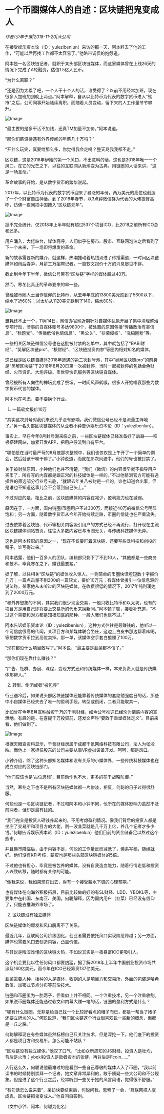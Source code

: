 # 一个币圈媒体人的自述：区块链把鬼变成人

*作者/少年于谦|2018-11-20|大公司*

在接受娱乐资本论（ID：yulezibenlun）采访的那一天，阿本辞去了他的工作，“可能以后再找工作都不太容易了。”他略带调侃的抱怨道。

阿本是一名区块链记者，就职于某头部区块链媒体，而这家媒体曾在上线26天的情况下完成了A轮融资，估值1.5亿人民币。

“为什么离职？”

“还是因为太累了吧，一个人干十个人的活，谁受得了？以前不用经常加班，现在很多人加班加到晚上两点。”阿本解释，自从以比特币为代表的数字货币进入“熊市”之后，公司同事开始陆续离职。而随着人员变动，留下来的人工作量节节攀升。

![Image](http://p3.pstatp.com/large/pgc-image/ea45ed181f9049bb8bf5682be100d8c9)

“最主要的是多干活不加钱，还真TM加量不加价。”阿本说道。

“那你们薪资待遇有外界传闻的年薪几十万吗？”

“开什么玩笑，真要给那么多，你觉得我会走吗？整天骂我我都不走。”

区块链，这是2018年伊始的第一个风口，不出意料的话，这也是2018年唯一一个风口。在它的光芒之下，以往的互联网从新潮变为古典。用链圈的人话来讲，“这是一场革命。”

革命故事的开始，是从数字货币的繁华说起。

2017年，以比特币为代表的数字货币迎来了暴涨的年份，两万美元的高位也创造了一个个财富自由神话。到了2018年春节，以3点钟微信群为代表的大佬振臂高呼，彷佛一夜间把中国拽入“区块链元年”。

![Image](http://p3.pstatp.com/large/pgc-image/147cd4e651004a519622f08b7995d1ba)

据不完全统计，仅2018年上半年就有超过537个项目ICO，比2018之前所有ICO总和还多。

用户涌入，大佬站台，媒体高呼，人们似乎在房市、股市、互联网泡沫之后看到了下一个未来，下一场即将爆发的革命。

新的故事需要新的媒介，就这样，热潮推动着热钱涌进了传播渠道，一时间区块链媒体如雨后春笋，月薪三万招聘记者，一篇软文报价十万的消息屡见不鲜。

截止到今年下半年，微信公号带有“区块链”字样的媒体超过40万。

然而，寒冬比真正的革命要来的早一些。

曾经被币圈人士当作信仰的比特币，从去年年底的13800美元跌到了5600以下，缩水了近60%；以太坊从1120美元跌到了140，缩水80%。

![Image](http://p99.pstatp.com/large/pgc-image/299d1a330dee4027b68d104fb6337a7b)

噩耗还不止一个，11月14日，网信办官网近期针对自媒体乱象开展了集中清理整治专项行动，涉事的自媒体账号多达9800个，被处置的原因包括“传播政治有害信息”、“标题党”、“传播低俗色情信息”、“黑公关”、“抄袭侵权”、“洗稿圈粉”等。

一些相关区块链微信公号也在这批被封禁的名单中，其中就包括了“BABI财经”、“吴解区块链pro”、“核财经”、“区块链投资内参”等圈内相对知名的媒体。

这已经是区块链自媒体2018年遭遇的第二次封号潮，其中“吴解区块链pro”的前身是“吴解区块链”于2018年8月20日第一次被封停，当时一起被封停的包括金色财经、火币资讯、大炮评级、币世界快讯服务等区块链自媒体。

曾经被所有人向往的神坛变成了祭坛。一时间风声鹤唳，很多人开始唱衰那些为数字货币代言的媒体。

阿本也在考虑，要不要换个行业。

1. 一篇软文报价10万

“其实这次封号对我们来说几乎没有影响，我们微信公号已经不是流量主阵地了。”另一名头部区块链媒体的从业者小钟告诉娱乐资本论（ID：yulezibenlun）。

事实上，早在今年8月封号潮来临之前，一些区块链媒体已经准备好了后路——积极搭建网站，加紧开发APP，把用户导流到自有平台。

“哪怕是在当时最严苛的8月底那次整顿中，我们也仅仅是上午开了一个简单的例会，然后就该干嘛干嘛了。”小钟说道，而就在那次风波中，他们的号也被封禁了。

关于被封禁原因，小钟他们也并不清楚，“我们（微信）的内容很早就不指导用户买币了，所有写的内容都是跟正常的科技媒体是一样的。”不过他猜测官方可能有选择性的筛选部分行业号去删，“就跟去年关八被封是一样的，谁也知道会出事，但是谁也不知道这事儿会不会落到自己头上。”

不过对应的是，相比之前，区块链媒体的内容在减少，盈利能力也在减弱。

原因在于，一方面，国内链圈/币圈用户不过300万，而接近40万的微信公号明显饱和；另一方面，随着数字货币从今年开始持续走跌，币圈的信徒也在严重流失。

过去依靠着区块链、代币等相关内容吸引用户的方式已经不再流行，打开现在主流区块链媒体网站首页，往往大多数内容已与币圈无关，与传统科技媒体无异。

这也是阿本辞职的原因之一，“现在不仅要盯着区块链，还要写些泛科技和创投的稿子，谁写得过来。”

阿本透露，他们一百多人的团队，编辑部只剩下了不到10人，“其他都是一些商务和技术，毕竟寒冬之下，赚钱最要紧。”

据了解，以往相关“区块链”的媒体收入惊人，一则简单的币圈快讯短短数十字报价几万；一篇点击量不到200的一篇软文，要价10万元；有媒体曾援引一位信息源的说法称，某家他从未听过的区块链媒体，在收费很低的情况下，2017年纯利润达到了2000万元。

“和外界想象的不同，其实我们很少现金交易，一般只收比特币和以太坊。也有的项目方是用自己即将要上交易所的代币来换新闻。”阿本顿了顿，接着补充道，“不过这个需要和对方都是知根知底的那种，一般人我们也信不过。”

阿本告诉娱乐资本论（ID：yulezibenlun），这种方式往往是最赚钱的，他听过一个可信度很高的传闻，某项目方和某媒体联合坐庄，这边上白皮书那边帮着吆喝，等把数字货币拉到高位卖掉。那一单，该媒体空手套白狼赚了100万。

“现在都没什么项目敢写了。”阿本说，“最主要是韭菜都不信了。”

“那你们现在靠什么赚钱？”

“广告、社群、办展、课程，变现方式还和传统媒体一样，本来负责人就是传统媒体那帮人。”

2. 转型、倒闭或者“被包养”

行业遇冷后，如果说头部区块链媒体还能靠着传统媒体的套路勉强度日的话，那些中小自媒体已经失去了唯一的盈利手段。转型或倒闭，二者只能取其一。

比如曾在今年8月宣称融资千万的千氪财经，如今公号推送已经沦为情感内容的宣泄地。有趣的是，在喜提千万投资前，还发文声称“要敢于重塑媒体定义”。目前来看，他们做到了。

![Image](http://p1.pstatp.com/large/pgc-image/6adafbafef4d4eb6906ca9e10125646c)

根据天眼查资料显示，千氪财经隶属于成都千氪网络科技有限公司，法人为张淞皓。而他上一家担任股东的公司主要从事VR虚拟设备开发。呵呵，都是风口。

小钟介绍，除了这种头部知名媒体和没有关系的小媒体外，一些传统科技媒体也在成立对应的区块链部门。

“他们应该也是‘占位思想’，目前动作也不大，更多的在于战略防御。”

当然，寒冬之下也不是所有区块链媒体都一片惨淡，相反，何聪的日子过得很舒服。

何聪也是一名区块链记者，不过和阿本和小钟不同，他所在的媒体影响力虽然不及前两者，但却是最有钱的。

“我们完全是投资人砸钱养起来的，不用考虑盈利情况。像我们背后的投资人都是坐庄了交易所和项目方的大佬，割一波韭菜就是几千万上亿，养几个记者才多少钱。”何聪告诉娱乐资本论（ID：yulezibenlun）他们目前的资金储备足以熬过这个熊市。

并且熊市降临后，由于内容不足，何聪的工作量反而减低了，佛系写稿，随缘就好。他们没有KPI考核，薪资也是那些头部区块链媒体的5倍。

不过他也有担心，毕竟是被包养的媒体，没有自我造血能力，随着行情走低和投资人兴致转移，随时都有关停的可能。

“像我来说，我如果现在出去，得有一个接受薪水下调的心理预期。”

也有媒体在向海外积极拓展，目前比较做的好的有SL财经、LDD、YBQKL等，主要集中在韩国、东南亚、美国。何聪解释，因为国内用户（韭菜）已经没有信仰了，只能去推海外市场了。

2. 区块链没有独立媒体

区块链媒体的爆发和风口脱离不了关系。

最近几年，互联网公司阶级固化，创业者需要依托风口实现阶层跨越；另一方面，媒体也需要风口去创造内容，凸显价值。

与其说是晦涩难懂的区块链火热，不如说其实是一夜暴富ICO更吸引人。

这个机会要比以往任何风口都要凶猛，据了解2018年上半年中国创业投资市场共涉及160亿美元，而今年在ICO已经筹资137亿美元。

韭菜需要人种，播种的人是媒体，收割的人是项目方和交易所，外面的包装是哈希数值、加密式节点分布等前沿技术。

链圈和币圈虽为一胎两子，但看似上并不相同。一个注重技术，另一个注重收割。如果说币圈媒体还能通过软文和内幕大赚一笔的话，链圈的盈利方式是什么？

“哪有什么链圈，无非是给自己找一个比较好看点的帽子而已，都是一帮当了婊子还要立牌坊的人。”何聪说道，“我们区块链这个行业很喜欢说一些新的概念，但都是一丘之貉。”

何聪解释现在有些媒体虽然标榜自己只关注技术，但是深挖一下，他们底下的投资人都是项目方和交易所，怎么可能不站队？

“区块链没有独立媒体。”他叹了口气，“比如众所周知的JS财经，投资人是杜均，背后是火币；ybqkl投资人是歌者资本的张健，再背后是Fcoin……”

入行这么久，何聪说他最难过的是看到一些自己尊敬的媒体人入了币圈，“我以前读书的时候特别崇拜一个记者，她文章非常犀利的，敢于质疑一些大公司和不公现象。但是进了这个行业之后，经常听到一些关于她的风言风语，觉得很不舒服。”

“有句话怎么说来着”，采访快要结束后，何聪问我，思索了一会，“互联网把人变成鬼，区块链把鬼变成人。”他自问自答到。

（文中小钟、阿本、何聪为化名）


